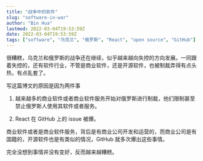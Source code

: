 ```yaml
---
title: "战争中的软件"
slug: "software-in-war"
author: "Bin Hua"
lastmod: 2022-03-04T19:53:59Z
date: 2022-03-04T19:53:59Z
tags: ["software", "乌克兰", "俄罗斯", "React", "open source", "GitHub"]
---
```


很糟糕，乌克兰和俄罗斯的战争还在继续，似乎越来越向失控的方向发展。一同跟着失控的，还有软件行业，不管是商业软件，还是开源软件，也被制裁弄得有点头热，有点乱套了。

写这篇博文的原因是因为两件事

1. 越来越多的商业软件或者商业软件服务开始对俄罗斯进行制裁，他们限制甚至禁止俄罗斯人使用其软件或者服务。

2. React 在 GitHub 上的 issue 被爆。

商业软件或者是商业软件服务，背后是有商业公司开发和运营的，而商业公司是有国籍的，开源软件也是有类似的情况，GitHub 就多次爆出这些事情。

完全没想到事情并没有变好，反而越来越糟糕。